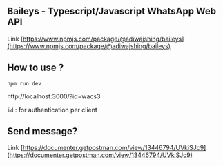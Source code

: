 ## Baileys - Typescript/Javascript WhatsApp Web API
Link [https://www.npmjs.com/package/@adiwajshing/baileys](https://www.npmjs.com/package/@adiwajshing/baileys)

## How to use ?
```npm run dev```

http://localhost:3000/?id=wacs3

```id``` : for authentication per client

## Send message?
Link [https://documenter.getpostman.com/view/13446794/UVkiSJc9](https://documenter.getpostman.com/view/13446794/UVkiSJc9)